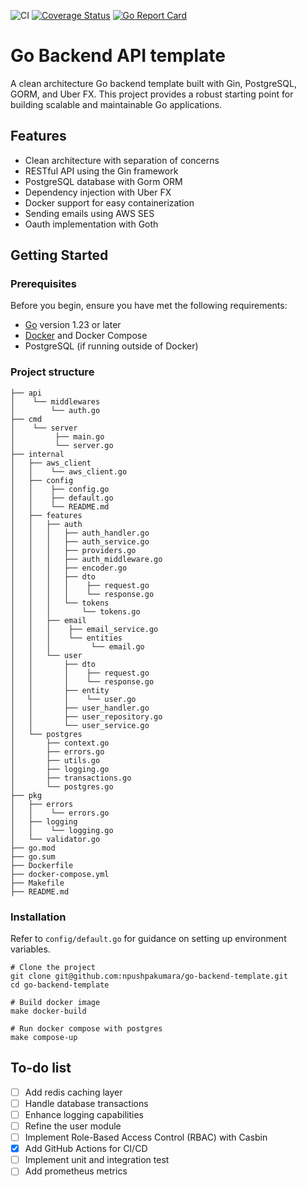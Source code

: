 ![CI](https://github.com/npushpakumara/go-backend-template/badge.svg)
[![Coverage Status](https://coveralls.io/repos/github/npushpakumara/go-backend-template/badge.svg?branch=main)](https://coveralls.io/github/yourusername/your-repo?branch=main)
[![Go Report Card](https://goreportcard.com/badge/github.com/npushpakumara/go-backend-template)](https://goreportcard.com/report/github.com/npushpakumara/go-backend-template)


# Go Backend API template

A clean architecture Go backend template built with Gin, PostgreSQL, GORM, and Uber FX. This project provides a robust starting point for building scalable and maintainable Go applications.

## Features

- Clean architecture with separation of concerns
- RESTful API using the Gin framework
- PostgreSQL database with Gorm ORM
- Dependency injection with Uber FX
- Docker support for easy containerization
- Sending emails using AWS SES
- Oauth implementation with Goth

## Getting Started

### Prerequisites

Before you begin, ensure you have met the following requirements:

- [Go](https://golang.org/dl/) version 1.23 or later
- [Docker](https://www.docker.com/get-started) and Docker Compose
- PostgreSQL (if running outside of Docker)

### Project structure

```shell
├── api
│    └── middlewares
│        └── auth.go
├── cmd
│    └── server
│         ├── main.go
│         └── server.go
├── internal
│   ├── aws_client
│   │    └── aws_client.go
│   ├── config
│   │    ├── config.go
│   │    ├── default.go
│   │    └── README.md
│   ├── features
│   │   ├── auth
│   │   │   ├── auth_handler.go
│   │   │   ├── auth_service.go
│   │   │   ├── providers.go
│   │   │   ├── auth_middleware.go
│   │   │   ├── encoder.go
│   │   │   ├── dto
│   │   │   │    ├── request.go
│   │   │   │    └── response.go
│   │   │   └── tokens
│   │   │       └── tokens.go
│   │   ├── email
│   │   │    ├── email_service.go
│   │   │    └── entities
│   │   │         └── email.go
│   │   └── user
│   │       ├── dto
│   │       │    ├── request.go
│   │       │    └── response.go
│   │       ├── entity
│   │       │    └── user.go
│   │       ├── user_handler.go
│   │       ├── user_repository.go
│   │       └── user_service.go
│   └── postgres
│       ├── context.go
│       ├── errors.go
│       ├── utils.go
│       ├── logging.go
│       ├── transactions.go
│       └── postgres.go
├── pkg
│   ├── errors
│   │    └── errors.go
│   ├── logging
│   │    └── logging.go
│   └── validator.go
├── go.mod
├── go.sum
├── Dockerfile
├── docker-compose.yml
├── Makefile
├── README.md
```

### Installation

Refer to `config/default.go` for guidance on setting up environment variables.

```shell
# Clone the project
git clone git@github.com:npushpakumara/go-backend-template.git
cd go-backend-template

# Build docker image
make docker-build

# Run docker compose with postgres
make compose-up
```

## To-do list

- [ ] Add redis caching layer
- [ ] Handle database transactions
- [ ] Enhance logging capabilities
- [ ] Refine the user module
- [ ] Implement Role-Based Access Control (RBAC) with Casbin
- [x] Add GitHub Actions for CI/CD
- [ ] Implement unit and integration test
- [ ] Add prometheus metrics
